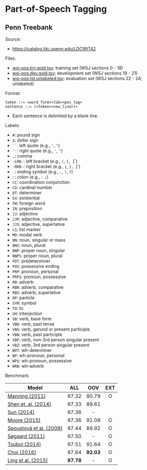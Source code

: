 # Part-of-Speech Tagging

## Penn Treebank

Source:

* https://catalog.ldc.upenn.edu/LDC99T42

Files:

* [wsj-pos.trn.gold.tsv](wsj-pos.trn.gold.tsv): training set (WSJ sections 0 - 18)
* [wsj-pos.dev.gold.tsv](wsj-pos.dev.gold.tsv): development set (WSJ sections 19 - 21)
* [wsj-pos.tst.unlabeled.tsv](wsj-pos.tst.unlabeled.tsv): evaluation set (WSJ sections 22 - 24; unlabeled)

Format:

```
token ::= <word_form><tab><pos_tag>
sentence ::= (<token><new_line>)+
```

* Each sentence is delimited by a blank line.

Labels:

* `#`: pound sign
* `$`: dollar sign
* <code>\`\`</code>: left quote (e.g., `'`, `"`)
* `''`: right quote (e.g., `'`, `"`)
* `,`: comma
* `-LRB-`: left bracket (e.g., `(`, `{, `[`)
* `-RRB-`: right bracket (e.g., `)`, `}, `]`)
* `.`: ending symbol (e.g., `.`, `!`, `?`)
* `:`: colon (e.g., `:` `;`)
* `CC`: coordination conjunction
* `CD`: cardinal number
* `DT`: determiner
* `EX`: existential
* `FW`: foreign word
* `IN`: preposition
* `JJ`: adjective
* `JJR`: adjective, comparative
* `JJS`: adjective, superlative
* `LS`: list marker
* `MD`: modal verb
* `NN`: noun, singular or mass
* `NNS`: noun, plural
* `NNP`: proper noun, singular
* `NNPS`: proper noun, plural
* `PDT`: predeterminer
* `POS`: possessive ending
* `PRP`: pronoun, personal
* `PRP$`: pronoun, possessive
* `RB`: adverb
* `RBR`: adverb, comparative 
* `RBS`: adverb, superlative
* `RP`: particle
* `SYM`: symbol
* `TO`: to
* `UH`: interjection
* `VB`: verb, base form
* `VBD`: verb, past tense
* `VBG`: verb, gerund or present participle
* `VBN`: verb, past participle
* `VBP`: verb, non-3rd person singular present
* `VBZ`: verb, 3rd person singular present
* `WDT`: wh-determiner
* `WP`: wh-pronoun, personal
* `WP$`: wh-pronoun, possessive
* `WRB`: wh-adverb

Benchmark:

| Model | ALL | OOV | EXT |
|---|:-:|:-:|:-:|
| [Manning (2011)](http://nlp.stanford.edu/pubs/CICLing2011-manning-tagging.pdf) | 97.32 | 90.79 | O |
| [Shen et. al. (2014)](http://www.aclweb.org/anthology/P07-1096) | 97.33 | 89.61 |   |
| [Sun (2014)](http://papers.nips.cc/paper/5563-structure-regularization-for-structured-prediction.pdf) | 97.36 |   -   |   |
| [Moore (2015)](http://aclweb.org/anthology/D15-1151) | 97.36 | 91.09 | O |
| [Spoustová et al. (2009)](http://www.aclweb.org/anthology/E09-1087) | 97.44 | 89.92 | O |
| [Søgaard (2011)](http://www.aclweb.org/anthology/P11-2009) | 97.50 |   -   | O |
| [Tsuboi (2014)](http://aclweb.org/anthology/D14-1101) | 97.51 | 91.64 | O |
| [Choi (2016)](https://www.aclweb.org/anthology/N16-1031) | 97.64 | **92.03** | O |
| [Ling et al. (2015)](https://aclweb.org/anthology/D15-1176) | **97.78** |   -   | O |
